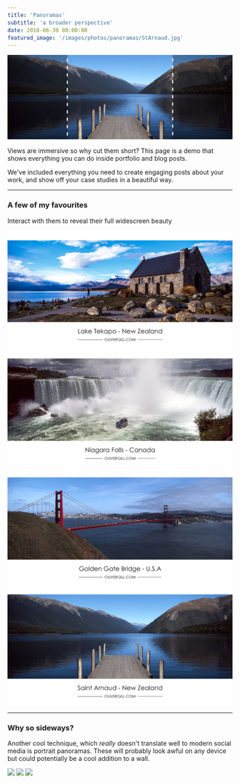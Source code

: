 ```yaml
---
title: 'Panoramas'
subtitle: 'a broader perspective'
date: 2018-06-30 00:00:00
featured_image: '/images/photos/panoramas/StArnaud.jpg'
---
```


![](/images/photos/panoramas/demo-panorama.jpg)


Views are immersive so why cut them short? This page is a demo that shows everything you can do inside portfolio and blog posts.

We've included everything you need to create engaging posts about your work, and show off your case studies in a beautiful way.

---

### A few of my favourites
Interact with them to reveal their full widescreen beauty

<div class="gallery" data-columns="3">
	<img src="/images/photos/panoramas/LakeTekapo.jpg">
	<img src="/images/photos/panoramas/Niagara.jpg">
	<img src="/images/photos/panoramas/GoldenGateBridge.jpg">
	<img src="/images/photos/panoramas/StArnaud.jpg">
</div>

---

### Why so sideways?

Another cool technique, which _really_ doesn't translate well to modern social media is portrait panoramas. These will probably look awful on any device but could potentially be a cool addition to a wall. 

<div class="gallery" data-columns="3">
	<img src="/images/photos/panoramas/vert-demo-portrait.jpg">
	<img src="/images/photos/panoramas/vert-demo-landscape.jpg">
	<img src="/images/photos/panoramas/vert-demo-square.jpg">
</div>
